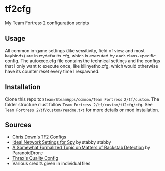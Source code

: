tf2cfg
======

My Team Fortress 2 configuration scripts

Usage
-----

All common in-game settings (like sensitivity, field of view, and most keybinds)
are in mydefaults.cfg, which is executed by each class-specific config. The
autoexec.cfg file contains the technical settings and the configs that I only
want to execute once, like billnyetho.cfg, which would otherwise have its counter
reset every time I respawned.

Installation
------------

Clone this repo to ```Steam/SteamApps/common/Team Fortress 2/tf/custom```. The folder
structure must follow ```Team Fortress 2/tf/custom/tf2cfg/cfg```. See
```Team Fortress 2/tf/custom/readme.txt``` for more details on mod installation.

Sources
-------
- [Chris Down's TF2 Configs][chris]
- [Ideal Network Settings for Spy][stabbynet] by stabby stabby
- [A Somewhat Formalized Topic on Matters of Backstab Detection][formal] by ParanoidDrone
- [Thrax's Quality Config][thrax]
- Various credits given in individual files

[chris]: https://github.com/tf2configs/tf2configs
[stabbynet]: http://forums.steampowered.com/forums/showthread.php?t=2765833
[formal]: http://forums.steampowered.com/forums/showthread.php?t=1788631
[thrax]: http://icrontic.com/discussion/93420/max-quality-config-for-tf2
